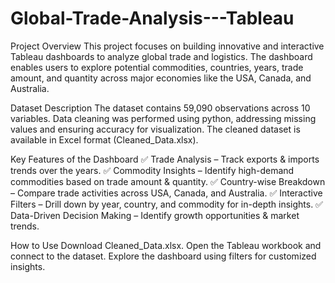# Global-Trade-Analysis---Tableau

Project Overview
This project focuses on building innovative and interactive Tableau dashboards to analyze global trade and logistics. The dashboard enables users to explore potential commodities, countries, years, trade amount, and quantity across major economies like the USA, Canada, and Australia.

Dataset Description
The dataset contains 59,090 observations across 10 variables.
Data cleaning was performed using python, addressing missing values and ensuring accuracy for visualization.
The cleaned dataset is available in Excel format (Cleaned_Data.xlsx).

Key Features of the Dashboard
✅ Trade Analysis – Track exports & imports trends over the years.
✅ Commodity Insights – Identify high-demand commodities based on trade amount & quantity.
✅ Country-wise Breakdown – Compare trade activities across USA, Canada, and Australia.
✅ Interactive Filters – Drill down by year, country, and commodity for in-depth insights.
✅ Data-Driven Decision Making – Identify growth opportunities & market trends.

How to Use
Download Cleaned_Data.xlsx.
Open the Tableau workbook and connect to the dataset.
Explore the dashboard using filters for customized insights.
